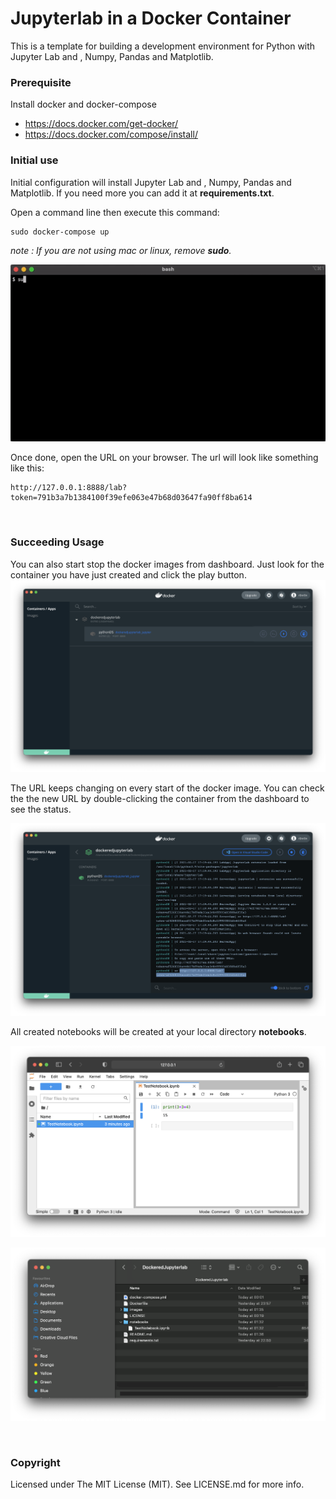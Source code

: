 # Jupyterlab in a Docker Container
This is a template for building a development environment for Python with Jupyter Lab and , Numpy, Pandas and Matplotlib.

### Prerequisite
Install docker and docker-compose
* https://docs.docker.com/get-docker/
* https://docs.docker.com/compose/install/

### Initial use
Initial configuration will install Jupyter Lab and , Numpy, Pandas and Matplotlib. If you need more you can add it at **requirements.txt**.

Open a command line then execute this command:
```
sudo docker-compose up
```
*note : If you are not using mac or linux, remove **sudo**.*

![alt text](images/dockercompose.gif )

Once done, open the URL on your browser. The url will look like something like this:
```
http://127.0.0.1:8888/lab?token=791b3a7b1384100f39efe063e47b68d03647fa90ff8ba614
```

<br />

### Succeeding Usage

You can also start stop the docker images from dashboard. Just look for the container you have just created and click the play button.
![alt text](images/dashboard.png )

The URL keeps changing on every start of the docker image. You can check the the new URL by double-clicking the container from the dashboard to see the status.

![alt text](images/status.png )


All created notebooks will be created at your local directory **notebooks**.

![alt text](images/notebook.png)

![alt text](images/testfile.png)

<br />

### Copyright
Licensed under The MIT License (MIT). See LICENSE.md for more info.